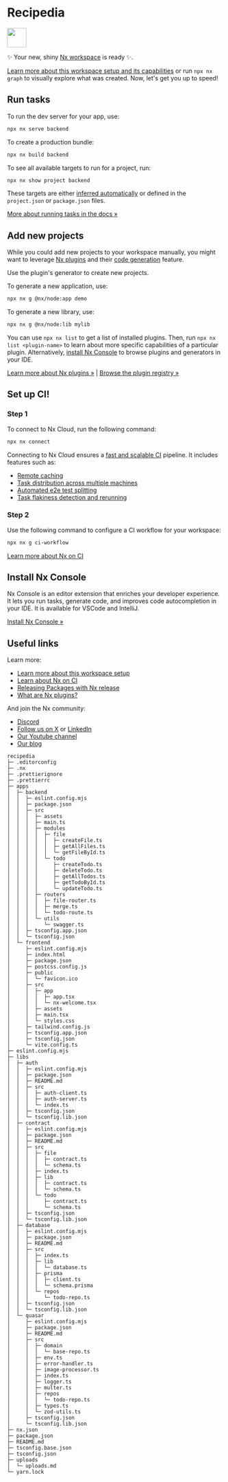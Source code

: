 # Recipedia

<a alt="Nx logo" href="https://nx.dev" target="_blank" rel="noreferrer"><img src="https://raw.githubusercontent.com/nrwl/nx/master/images/nx-logo.png" width="45"></a>

✨ Your new, shiny [Nx workspace](https://nx.dev) is ready ✨.

[Learn more about this workspace setup and its capabilities](https://nx.dev/nx-api/node?utm_source=nx_project&amp;utm_medium=readme&amp;utm_campaign=nx_projects) or run `npx nx graph` to visually explore what was created. Now, let's get you up to speed!

## Run tasks

To run the dev server for your app, use:

```sh
npx nx serve backend
```

To create a production bundle:

```sh
npx nx build backend
```

To see all available targets to run for a project, run:

```sh
npx nx show project backend
```

These targets are either [inferred automatically](https://nx.dev/concepts/inferred-tasks?utm_source=nx_project&utm_medium=readme&utm_campaign=nx_projects) or defined in the `project.json` or `package.json` files.

[More about running tasks in the docs &raquo;](https://nx.dev/features/run-tasks?utm_source=nx_project&utm_medium=readme&utm_campaign=nx_projects)

## Add new projects

While you could add new projects to your workspace manually, you might want to leverage [Nx plugins](https://nx.dev/concepts/nx-plugins?utm_source=nx_project&utm_medium=readme&utm_campaign=nx_projects) and their [code generation](https://nx.dev/features/generate-code?utm_source=nx_project&utm_medium=readme&utm_campaign=nx_projects) feature.

Use the plugin's generator to create new projects.

To generate a new application, use:

```sh
npx nx g @nx/node:app demo
```

To generate a new library, use:

```sh
npx nx g @nx/node:lib mylib
```

You can use `npx nx list` to get a list of installed plugins. Then, run `npx nx list <plugin-name>` to learn about more specific capabilities of a particular plugin. Alternatively, [install Nx Console](https://nx.dev/getting-started/editor-setup?utm_source=nx_project&utm_medium=readme&utm_campaign=nx_projects) to browse plugins and generators in your IDE.

[Learn more about Nx plugins &raquo;](https://nx.dev/concepts/nx-plugins?utm_source=nx_project&utm_medium=readme&utm_campaign=nx_projects) | [Browse the plugin registry &raquo;](https://nx.dev/plugin-registry?utm_source=nx_project&utm_medium=readme&utm_campaign=nx_projects)

## Set up CI!

### Step 1

To connect to Nx Cloud, run the following command:

```sh
npx nx connect
```

Connecting to Nx Cloud ensures a [fast and scalable CI](https://nx.dev/ci/intro/why-nx-cloud?utm_source=nx_project&utm_medium=readme&utm_campaign=nx_projects) pipeline. It includes features such as:

- [Remote caching](https://nx.dev/ci/features/remote-cache?utm_source=nx_project&utm_medium=readme&utm_campaign=nx_projects)
- [Task distribution across multiple machines](https://nx.dev/ci/features/distribute-task-execution?utm_source=nx_project&utm_medium=readme&utm_campaign=nx_projects)
- [Automated e2e test splitting](https://nx.dev/ci/features/split-e2e-tasks?utm_source=nx_project&utm_medium=readme&utm_campaign=nx_projects)
- [Task flakiness detection and rerunning](https://nx.dev/ci/features/flaky-tasks?utm_source=nx_project&utm_medium=readme&utm_campaign=nx_projects)

### Step 2

Use the following command to configure a CI workflow for your workspace:

```sh
npx nx g ci-workflow
```

[Learn more about Nx on CI](https://nx.dev/ci/intro/ci-with-nx#ready-get-started-with-your-provider?utm_source=nx_project&utm_medium=readme&utm_campaign=nx_projects)

## Install Nx Console

Nx Console is an editor extension that enriches your developer experience. It lets you run tasks, generate code, and improves code autocompletion in your IDE. It is available for VSCode and IntelliJ.

[Install Nx Console &raquo;](https://nx.dev/getting-started/editor-setup?utm_source=nx_project&utm_medium=readme&utm_campaign=nx_projects)

## Useful links

Learn more:

- [Learn more about this workspace setup](https://nx.dev/nx-api/node?utm_source=nx_project&amp;utm_medium=readme&amp;utm_campaign=nx_projects)
- [Learn about Nx on CI](https://nx.dev/ci/intro/ci-with-nx?utm_source=nx_project&utm_medium=readme&utm_campaign=nx_projects)
- [Releasing Packages with Nx release](https://nx.dev/features/manage-releases?utm_source=nx_project&utm_medium=readme&utm_campaign=nx_projects)
- [What are Nx plugins?](https://nx.dev/concepts/nx-plugins?utm_source=nx_project&utm_medium=readme&utm_campaign=nx_projects)

And join the Nx community:
- [Discord](https://go.nx.dev/community)
- [Follow us on X](https://twitter.com/nxdevtools) or [LinkedIn](https://www.linkedin.com/company/nrwl)
- [Our Youtube channel](https://www.youtube.com/@nxdevtools)
- [Our blog](https://nx.dev/blog?utm_source=nx_project&utm_medium=readme&utm_campaign=nx_projects)

```
recipedia
├─ .editorconfig
├─ .nx
├─ .prettierignore
├─ .prettierrc
├─ apps
│  ├─ backend
│  │  ├─ eslint.config.mjs
│  │  ├─ package.json
│  │  ├─ src
│  │  │  ├─ assets
│  │  │  ├─ main.ts
│  │  │  ├─ modules
│  │  │  │  ├─ file
│  │  │  │  │  ├─ createFile.ts
│  │  │  │  │  ├─ getAllFiles.ts
│  │  │  │  │  └─ getFileById.ts
│  │  │  │  └─ todo
│  │  │  │     ├─ createTodo.ts
│  │  │  │     ├─ deleteTodo.ts
│  │  │  │     ├─ getAllTodos.ts
│  │  │  │     ├─ getTodoById.ts
│  │  │  │     └─ updateTodo.ts
│  │  │  ├─ routers
│  │  │  │  ├─ file-router.ts
│  │  │  │  ├─ merge.ts
│  │  │  │  └─ todo-route.ts
│  │  │  └─ utils
│  │  │     └─ swagger.ts
│  │  ├─ tsconfig.app.json
│  │  └─ tsconfig.json
│  └─ frontend
│     ├─ eslint.config.mjs
│     ├─ index.html
│     ├─ package.json
│     ├─ postcss.config.js
│     ├─ public
│     │  └─ favicon.ico
│     ├─ src
│     │  ├─ app
│     │  │  ├─ app.tsx
│     │  │  └─ nx-welcome.tsx
│     │  ├─ assets
│     │  ├─ main.tsx
│     │  └─ styles.css
│     ├─ tailwind.config.js
│     ├─ tsconfig.app.json
│     ├─ tsconfig.json
│     └─ vite.config.ts
├─ eslint.config.mjs
├─ libs
│  ├─ auth
│  │  ├─ eslint.config.mjs
│  │  ├─ package.json
│  │  ├─ README.md
│  │  ├─ src
│  │  │  ├─ auth-client.ts
│  │  │  ├─ auth-server.ts
│  │  │  └─ index.ts
│  │  ├─ tsconfig.json
│  │  └─ tsconfig.lib.json
│  ├─ contract
│  │  ├─ eslint.config.mjs
│  │  ├─ package.json
│  │  ├─ README.md
│  │  ├─ src
│  │  │  ├─ file
│  │  │  │  ├─ contract.ts
│  │  │  │  └─ schema.ts
│  │  │  ├─ index.ts
│  │  │  ├─ lib
│  │  │  │  ├─ contract.ts
│  │  │  │  └─ schema.ts
│  │  │  └─ todo
│  │  │     ├─ contract.ts
│  │  │     └─ schema.ts
│  │  ├─ tsconfig.json
│  │  └─ tsconfig.lib.json
│  ├─ database
│  │  ├─ eslint.config.mjs
│  │  ├─ package.json
│  │  ├─ README.md
│  │  ├─ src
│  │  │  ├─ index.ts
│  │  │  ├─ lib
│  │  │  │  └─ database.ts
│  │  │  ├─ prisma
│  │  │  │  ├─ client.ts
│  │  │  │  └─ schema.prisma
│  │  │  └─ repos
│  │  │     └─ todo-repo.ts
│  │  ├─ tsconfig.json
│  │  └─ tsconfig.lib.json
│  └─ quasar
│     ├─ eslint.config.mjs
│     ├─ package.json
│     ├─ README.md
│     ├─ src
│     │  ├─ domain
│     │  │  └─ base-repo.ts
│     │  ├─ env.ts
│     │  ├─ error-handler.ts
│     │  ├─ image-processor.ts
│     │  ├─ index.ts
│     │  ├─ logger.ts
│     │  ├─ multer.ts
│     │  ├─ repos
│     │  │  └─ todo-repo.ts
│     │  ├─ types.ts
│     │  └─ zod-utils.ts
│     ├─ tsconfig.json
│     └─ tsconfig.lib.json
├─ nx.json
├─ package.json
├─ README.md
├─ tsconfig.base.json
├─ tsconfig.json
├─ uploads
│  └─ uploads.md
└─ yarn.lock

```